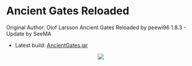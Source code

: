 
Ancient Gates Reloaded
==================================================================
Original Author: Olof Larsson
Ancient Gates Reloaded by peewi96
1.8.3 - Update by SeeMA

- Latest build: <a href="http://www.file-upload.net/download-10408375/AncientGates.jar.html">AncientGates.jar</a>

<p align="center">
<img src="http://api.mcstats.org/signature/AncientGates.png" />
</p>

